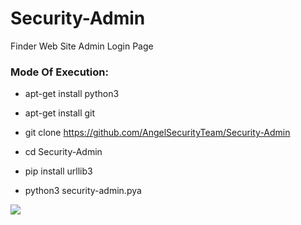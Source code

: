 # Security-Admin

Finder Web Site Admin Login Page 

<h3> Mode Of Execution: </h3>

* apt-get install python3

* apt-get install git

* git clone https://github.com/AngelSecurityTeam/Security-Admin

* cd Security-Admin

* pip install urllib3

* python3 security-admin.pya

<img src="https://github.com/AngelSecurityTeam/Security-Admin/blob/master/security_admin_foto.png">
